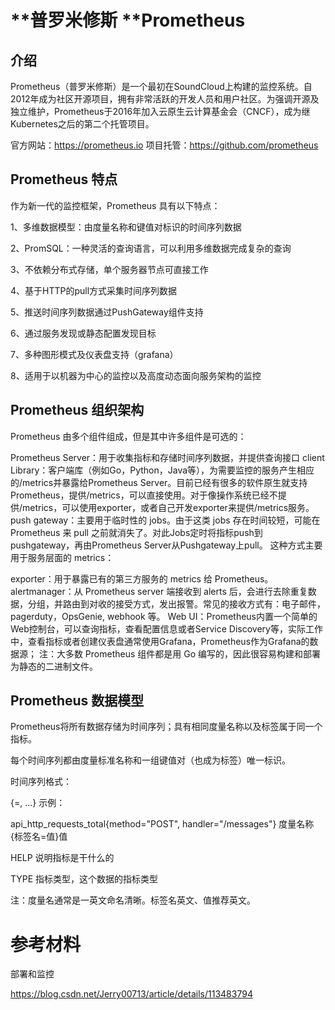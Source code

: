 # **普罗米修斯 **Prometheus
## 介绍
Prometheus（普罗米修斯）是一个最初在SoundCloud上构建的监控系统。自2012年成为社区开源项目，拥有非常活跃的开发人员和用户社区。为强调开源及独立维护，Prometheus于2016年加入云原生云计算基金会（CNCF），成为继Kubernetes之后的第二个托管项目。

官方网站：https://prometheus.io
项目托管：https://github.com/prometheus
## Prometheus 特点

作为新一代的监控框架，Prometheus 具有以下特点：

1、多维数据模型：由度量名称和键值对标识的时间序列数据

2、PromSQL：一种灵活的查询语言，可以利用多维数据完成复杂的查询

3、不依赖分布式存储，单个服务器节点可直接工作

4、基于HTTP的pull方式采集时间序列数据

5、推送时间序列数据通过PushGateway组件支持

6、通过服务发现或静态配置发现目标

7、多种图形模式及仪表盘支持（grafana）

8、适用于以机器为中心的监控以及高度动态面向服务架构的监控


## Prometheus 组织架构

Prometheus 由多个组件组成，但是其中许多组件是可选的：

Prometheus Server：用于收集指标和存储时间序列数据，并提供查询接口
client Library：客户端库（例如Go，Python，Java等），为需要监控的服务产生相应的/metrics并暴露给Prometheus Server。目前已经有很多的软件原生就支持Prometheus，提供/metrics，可以直接使用。对于像操作系统已经不提供/metrics，可以使用exporter，或者自己开发exporter来提供/metrics服务。
push gateway：主要用于临时性的 jobs。由于这类 jobs 存在时间较短，可能在 Prometheus 来 pull 之前就消失了。对此Jobs定时将指标push到pushgateway，再由Prometheus Server从Pushgateway上pull。
这种方式主要用于服务层面的 metrics：

exporter：用于暴露已有的第三方服务的 metrics 给 Prometheus。
alertmanager：从 Prometheus server 端接收到 alerts 后，会进行去除重复数据，分组，并路由到对收的接受方式，发出报警。常见的接收方式有：电子邮件，pagerduty，OpsGenie, webhook 等。
Web UI：Prometheus内置一个简单的Web控制台，可以查询指标，查看配置信息或者Service Discovery等，实际工作中，查看指标或者创建仪表盘通常使用Grafana，Prometheus作为Grafana的数据源；
注：大多数 Prometheus 组件都是用 Go 编写的，因此很容易构建和部署为静态的二进制文件。

## Prometheus 数据模型

 Prometheus将所有数据存储为时间序列；具有相同度量名称以及标签属于同一个指标。

每个时间序列都由度量标准名称和一组键值对（也成为标签）唯一标识。

时间序列格式：

<metric name>{<label name>=<label value>, ...}
示例：

api_http_requests_total{method="POST", handler="/messages"}
度量名称{标签名=值}值

HELP 说明指标是干什么的

TYPE 指标类型，这个数据的指标类型

注：度量名通常是一英文命名清晰。标签名英文、值推荐英文。


# 参考材料

部署和监控

https://blog.csdn.net/Jerry00713/article/details/113483794